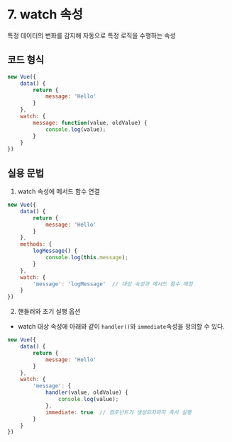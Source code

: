 # 7. watch 속성

특정 데이터의 변화를 감지해 자동으로 특정 로직을 수행하는 속성

## 코드 형식
```javascript
new Vue({
    data() {
        return {
            message: 'Hello'
        }
    },
    watch: {
        message: function(value, oldValue) {
            console.log(value);
        }
    }
})
```

## 실용 문법
1. watch 속성에 메서드 함수 연결
```javascript
new Vue({
    data() {
        return {
            message: 'Hello'
        }
    },
    methods: {
        logMessage() {
            console.log(this.message);
        }
    },
    watch: {
        'message': 'logMessage'  // 대상 속성과 메서드 함수 매칭
    }
})
```

2. 핸들러와 초기 실행 옵션
- watch 대상 속성에 아래와 같이 `handler()`와 `immediate`속성을 정의할 수 있다.
```javascript
new Vue({
    data() {
        return {
            message: 'Hello'
        }    
    },
    watch: {
        'message': {
            handler(value, oldValue) {
                console.log(value);
            },
            immediate: true  // 컴포넌트가 생성되자마자 즉시 실행
        }
    }
})
```